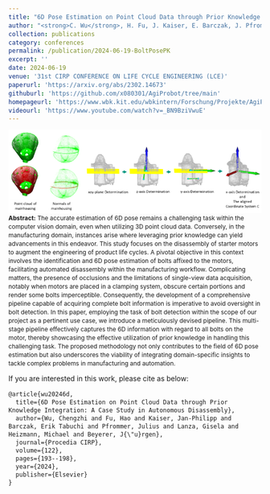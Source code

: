 ```yaml
---
title: "6D Pose Estimation on Point Cloud Data through Prior Knowledge Integration: A Case Study in Autonomous Disassembly"
author: "<strong>C. Wu</strong>, H. Fu, J. Kaiser, E. Barczak, J. Pfrommer, G. Lanza, M. Heizmann, J. Beyerer"
collection: publications
category: conferences
permalink: /publication/2024-06-19-BoltPosePK
excerpt: ''
date: 2024-06-19
venue: '31st CIRP CONFERENCE ON LIFE CYCLE ENGINEERING (LCE)'
paperurl: 'https://arxiv.org/abs/2302.14673'
githuburl: 'https://github.com/x080301/AgiProbot/tree/main'
homepageurl: 'https://www.wbk.kit.edu/wbkintern/Forschung/Projekte/AgiProbot/?site=home'
videourl: 'https://www.youtube.com/watch?v=_BN9BziVwuE'
---
```


<img src="../images/teasers/teaser_BoltPosePK.png" alt="teaser_APES" style="display: block; margin: auto;">

<span style="font-size: 0.85em;">
<b>Abstract:</b> The accurate estimation of 6D pose remains a challenging task within the computer vision domain, even when utilizing 3D point cloud data. Conversely, in the manufacturing domain, instances arise where leveraging prior knowledge can yield advancements in this endeavor. This study focuses on the disassembly of starter motors to augment the engineering of product life cycles. A pivotal objective in this context involves the identification and 6D pose estimation of bolts affixed to the motors, facilitating automated disassembly within the manufacturing workflow. Complicating matters, the presence of occlusions and the limitations of single-view data acquisition, notably when motors are placed in a clamping system, obscure certain portions and render some bolts imperceptible. Consequently, the development of a comprehensive pipeline capable of acquiring complete bolt information is imperative to avoid oversight in bolt detection. In this paper, employing the task of bolt detection within the scope of our project as a pertinent use case, we introduce a meticulously devised pipeline. This multi-stage pipeline effectively captures the 6D information with regard to all bolts on the motor, thereby showcasing the effective utilization of prior knowledge in handling this challenging task. The proposed methodology not only contributes to the field of 6D pose estimation but also underscores the viability of integrating domain-specific insights to tackle complex problems in manufacturing and automation.
</span>

If you are interested in this work, please cite as below:

```text
@article{wu20246d,
  title={6D Pose Estimation on Point Cloud Data through Prior Knowledge Integration: A Case Study in Autonomous Disassembly},
  author={Wu, Chengzhi and Fu, Hao and Kaiser, Jan-Philipp and Barczak, Erik Tabuchi and Pfrommer, Julius and Lanza, Gisela and Heizmann, Michael and Beyerer, J{\"u}rgen},
  journal={Procedia CIRP},
  volume={122},
  pages={193--198},
  year={2024},
  publisher={Elsevier}
}
```
